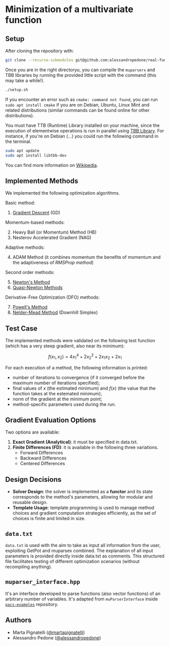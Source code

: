 # Minimization of a multivariate function

## Setup
After cloning the repository with:

```bash
git clone --recurse-submodules git@github.com:alessandropedone/real-function-optimization.git
```

Once you are in the right directoryu, you can compile the `muparserx` and TBB libraries by running the provided little script with the command (this may take a while!).

```bash
./setup.sh
```

If you encounter an error such as `cmake: command not found`, you can run `sudo apt install cmake` if you are on Debian, Ubuntu, Linux Mint and related distributions (similar commands can be found online for other distributions).

You must have TTB (Runtime) Library installed on your machine, since the execution of elementwise operations is run in parallel using [TBB Library](https://github.com/uxlfoundation/oneTBB). For instance, if you're on Debian (...) you could run the following command in the terminal.
```bash
sudo apt update
sudo apt install libtbb-dev
```
You can find more information on [Wikipedia](https://en.wikipedia.org/wiki/Threading_Building_Blocks).

## Implemented Methods

We implemented the following optimization algorithms.

Basic method:
1. [Gradient Descent](https://en.wikipedia.org/wiki/Gradient_descent) (GD)

Momentum-based methods:

2. Heavy Ball (or Momentum) Method (HB)
3. Nesterov Accelerated Gradient (NAG)

Adaptive methods:

4. ADAM Method (it combines momentum the benefits of momentum and the adaptiveness of _RMSProp method_)

Second order methods:

5. [Newton's Method](https://en.wikipedia.org/wiki/Newton%27s_method_in_optimization)
6. [Quasi-Newton Methods](https://en.wikipedia.org/wiki/Quasi-Newton_method)

Derivative-Free Optimization (DFO) methods:

7. [Powell's Method](http://en.wikipedia.org/wiki/Powell%27s_method)
8. [Nelder-Mead Method](https://en.wikipedia.org/wiki/Nelder%E2%80%93Mead_method) (Downhill Simplex)

## Test Case
The implemented methods were validated on the following test function (which has a very steep gradient, also near its minimum):

$$
f(x_1, x_2) = 4x_1^4 + 2x_2^2 + 2x_1x_2 + 2x_1
$$

For each execution of a method, the following information is printed:
- number of iterations to convergence (if it converged before the maximum number of iterations specified);
- final values of $x$ (the estimated minimum) and $f(x)$ (the value that the function takes at the estemated minimum);
- norm of the gradient at the minimum point;
- method-specific parameters used during the run.

## Gradient Evaluation Options
Two options are available:
1. **Exact Gradient (Analytical)**: it must be specified in data.txt.
2. **Finite Differences (FD)**: it is available in the following three variations.
   - Forward Differences
   - Backward Differences
   - Centered Differences

## Design Decisions
- **Solver Design**: the solver is implemented as a **functor** and its state corresponds to the method's parameters, allowing for modular and reusable design.
- **Template Usage**: template programming is used to manage method choices and gradient computation strategies efficiently, as the set of choices is finite and limited in size.

## `data.txt`
`data.txt` is used with the aim to take as input all information from the user, exploiting GetPot and muparsex combined.
The explanation of all input parameters is provided directly inside data.txt as comments.
This structured file facilitates testing of different optimization scenarios (without recompiling anything).

## `muparser_interface.hpp`
It's an interface developed to parse functions (also vector functions) of an arbitrary number of variables. It's adapted from `muParserInterface` inside [`pacs-examples`](https://github.com/pacs-course/pacs-examples.git) repository.

## Authors
- Marta Pignatelli ([@martapignatelli](https://github.com/martapignatelli))
- Alessandro Pedone ([@alessandropedone](https://github.com/alessandropedone))



